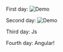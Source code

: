 First day:
![Demo](https://github.com/21aLeX/burgers-intensive/assets/26786537/250d088b-e30e-4933-8771-8f4120372ecd)

Second day:
![Demo](https://github.com/21aLeX/burgers-intensive/assets/26786537/306be6e3-36c8-4ba4-81b8-c7fc216063fd)

Third day: Js

Fourth day: Angular!
